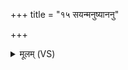 +++
title = "१५ सयन्मनुष्याननु"

+++
<details><summary>मूलम् (VS)</summary>

सयन्म॑नु॒ष्या॒३॒॑ननु॒ व्यच॑लद॒ग्निर्भू॒त्वानु॒व्य᳡चलत्स्वाहाका॒रम॑न्ना॒दंकृ॒त्वा ॥
</details>